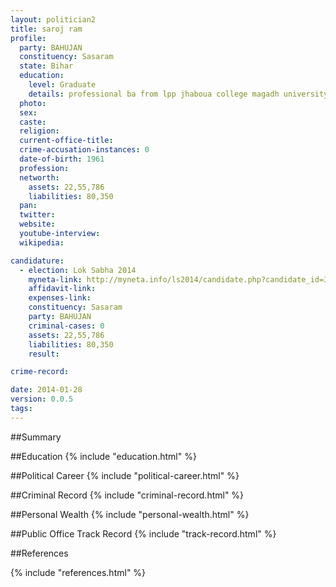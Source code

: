 ```yaml
---
layout: politician2
title: saroj ram
profile: 
  party: BAHUJAN
  constituency: Sasaram
  state: Bihar
  education: 
    level: Graduate
    details: professional ba from lpp jhaboua college magadh university in 1986 llb from dr. jagarnath mishra university sasaram magadh university in 1993
  photo: 
  sex: 
  caste: 
  religion: 
  current-office-title: 
  crime-accusation-instances: 0
  date-of-birth: 1961
  profession: 
  networth: 
    assets: 22,55,786
    liabilities: 80,350
  pan: 
  twitter: 
  website: 
  youtube-interview: 
  wikipedia: 

candidature: 
  - election: Lok Sabha 2014
    myneta-link: http://myneta.info/ls2014/candidate.php?candidate_id=365
    affidavit-link: 
    expenses-link: 
    constituency: Sasaram 
    party: BAHUJAN
    criminal-cases: 0
    assets: 22,55,786
    liabilities: 80,350
    result:  

crime-record: 

date: 2014-01-28
version: 0.0.5
tags: 
---
```

##Summary


##Education
{% include "education.html" %}


##Political Career
{% include "political-career.html" %}


##Criminal Record
{% include "criminal-record.html" %}


##Personal Wealth
{% include "personal-wealth.html" %}


##Public Office Track Record
{% include "track-record.html" %}


##References


{% include "references.html" %}